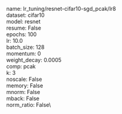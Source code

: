 name: lr_tuning/resnet-cifar10-sgd_pcak/lr8\
dataset: cifar10\
model: resnet\
resume: False\
epochs: 100\
lr: 10.0\
batch_size: 128\
momentum: 0\
weight_decay: 0.0005\
comp: pcak\
k: 3\
noscale: False\
memory: False\
mnorm: False\
mback: False\
norm_ratio: False\
